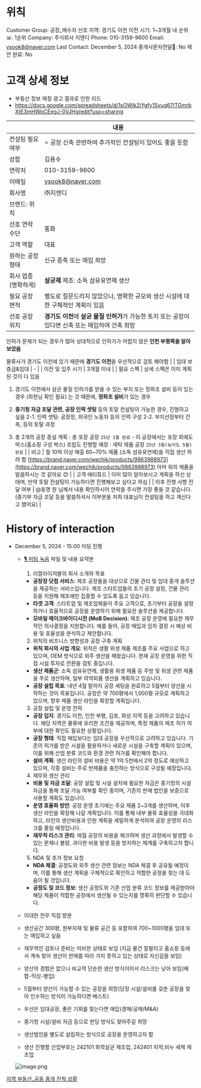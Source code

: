 # 위칙

Customer Group: 공장_매수자
선호 지역: 경기도 이천
이전 시기: 1~3개월 내
순위📊: 1순위
Company: 주식회사 지엔디
Phone: 010-3159-9600
Email: ysook8@naver.com
Last Contact: December 5, 2024
중개사문자전달📩: No
제안 완료: No

# 고객 상세 정보

- 부동산 정보 매칭 광고 결과로 인한 리드
- https://docs.google.com/spreadsheets/d/1sOWIk2iYgfy1Syug67ITGmrbXtE3mHWpCEegJ-0VJHg/edit?usp=sharing

|  | 내용 |
| --- | --- |
| 컨설팅 필요 여부 | ⭐ 공장 신축 관련하여 추가적인 컨설팅이 있어도 좋을 듯함 |
| 성함 | 김용수 |
| 연락처 | 010-3159-9600 |
| 이메일 | [ysook8@naver.com](mailto:ysook8@naver.com) |
| 회사명 | ㈜지엔디
브랜드: 위칙 |
| 선호 연락 수단 | 통화 |
| 고객 역할 | 대표 |
| 원하는 공장 형태 | 신규 증축 또는 매입 희망 |
| 회사 업종(명확하게) | **살균제** 제조: 소독 섬유유연제 생산 |
| 필요 공장 면적 | 별도로 질문드리지 않았으나, 명확한 규모와 생산 시설에 대한 구체적인 계획이 있음 |
| 선호 공장 위치 | **경기도 이천**에 **살균 물질 인허가**가 가능한 토지 또는 공장이 있다면 신축 또는 매입하여 건축 희망
인허가 문제가 되는 경우가 많아 상대적으로 인허가가 어렵지 않은 **인천 부평쪽을 알아보았음**

물류사가 경기도 이천에 있기 때문에 **경기도 이천**을 우선적으로 검토 해야함 |
| 임대 보증금&임대 | - |
| 이전 및 입주 시기 | 3개월 이내 |
| 필요 스펙 | 상세 스펙은 이미 계획된 것이 다 있음

1. 경기도 이천에서 살균 물질 인허가를 받을 수 있는 부지 또는 정화조 설비 등이 있는 경우 (희현님 확인 필요)
는 것 때문에, **정화조 설비**가 있는 경우

2. **중기청 자금 조달 관련, 공장 인력 셋팅** 등의 토탈 컨설팅이 가능한 경우, 진행하고 싶음
2-1. 인력 셋팅: 공장장, 외국인 노동자 등의 인력 구성
2-2. 부지선정부터 건축, 등의 토탈 과정

3. 총 2개의 공장 증설 계획
: 총 포장 공장 `25년 1월 완료` - 이 공장에서는 포장 외에도 박스(홈쇼핑 구성 박스) 조립도 진행할 예정
: 세탁 제품 공장 `25년 3월(늦어도 5월) 완료` |
| 비고 | 월 10억 이상 매출 60~70% 제품 (소독 섬유유연제)을 직접 생산 하려 함
[https://brand.naver.com/wechik/products/9863988973](https://brand.naver.com/wechik/products/9863988973)
아마 위의 제품을 말씀하시는 것 같아요 😊 |
| 고객 에티튜드 | 이미 많이 알아보시고 계획을 하신 상태며, 만약 토탈 컨설팅이 가능하다면 진행해보고 싶다고 하심 |
| 이후 진행 사항 전달 여부 | @동명 원 님께서 내용 확인하시어 연락을 주시면 가장 좋을 것 같습니다.
(중기부 자금 조달 등을 말씀하셔서 이부분을 저희 대표님이 컨설팅을 하고 계신다고 했어요) |

# History of interaction

- December 5, 2024 - 15:00 미팅 진행
    - [🎙️ 미팅 녹음](%E1%84%8B%E1%85%B1%E1%84%8E%E1%85%B5%E1%86%A8%20134e98ce7f7180cd81a9ce8f76a6a50c.md) 파일 및 내용 요약본
        
        1. 리얼라이저블의 회사 소개와 목표
        
        - **공장장 닷컴 서비스**: 제조 공장들을 대상으로 건물 관리 및 임대 중개 솔루션을 제공하는 서비스입니다. 제조 스타트업들의 초기 공장 설정, 건물 관리 등을 지원해 제조에만 집중할 수 있도록 돕고 있습니다.
        - **타겟 고객**: 스타트업 및 제조업체들이 주요 고객으로, 초기부터 공장을 설정하거나 효율적으로 공장을 운영하기 위해 필요한 솔루션을 제공합니다.
        - **모바일 메이크바이디시전 (MoB Decision)**: 제조 공장 운영에 필요한 재무적인 의사결정을 지원합니다. 예를 들어, 공장 매입과 임차 결정 시 예상 비용 및 효율성을 분석하고 제안합니다.
        
        2. 위칙의 비즈니스 방향성과 공장 구축 계획
        
        - **위칙 회사의 사업 개요**: 위칙은 생활 위생 제품 제조를 주요 사업으로 하고 있으며, OEM 방식으로 외주 생산을 해왔습니다. 현재 공장 운영을 위한 직접 시설 투자로 전환을 검토 중입니다.
        - **생산 제품군**: 소독 섬유유연제, 생활용 위생 제품 등 주방 및 위생 관련 제품을 주로 생산하며, 일부 의약외품 생산을 계획하고 있습니다.
        - **공장 설립 목표**: 내년 4월 말까지 공장 세팅을 완료하고 5월부터 양산을 시작하는 것이 목표입니다. 공장은 약 700평에서 1,000평 규모로 계획하고 있으며, 향후 제품 생산 라인을 확장할 계획입니다.
        
        3. 공장 설립 및 운영 전략
        
        - **공장 입지**: 경기도 이천, 인천 부평, 김포, 화성 지역 등을 고려하고 있습니다. 해당 지역은 물류에 유리한 조건을 제공하며, 특정 제품의 제조 허가 여부에 대한 확인도 필요한 상황입니다.
        - **공장 형태**: 직접 매입보다는 임대 공장을 우선적으로 고려하고 있습니다. 기존의 허가를 받은 시설을 활용하거나 새로운 시설을 구축할 계획이 있으며, 이를 위해 산업 분류 코드와 환경 관련 허가를 확인해야 합니다.
        - **설비 계획**: 생산 라인의 설비 비용은 약 1억 5천에서 2억 정도로 예상하고 있으며, 각종 설비는 주로 반제품을 충진하는 방식으로 구성될 예정입니다.
        
        4. 재무와 생산 관리
        
        - **비용 및 자금 조달**: 공장 설립 및 시설 설치에 필요한 자금은 중기청의 시설 자금을 통해 조달 가능 여부를 확인 중이며, 기존의 판매 법인을 보증으로 사용할 계획도 있습니다.
        - **운영 효율화 방안**: 공장 운영 초기에는 주요 제품 2~3개를 생산하며, 이후 생산 라인을 확장해 나갈 계획입니다. 이를 통해 내부 물류 효율성을 극대화하고, 라인의 생산비용과 인원 계획을 세밀하게 분석하여 공장 운영의 리스크를 줄일 예정입니다.
        - **재무적 리스크 관리**: 매월 공장의 비용을 체크하며 생산 과정에서 발생할 수 있는 문제나 불량, 과다한 비용 발생 등을 방지하는 체계를 구축하고자 합니다.
        
        5. NDA 및 추가 정보 요청
        
        - **NDA 체결**: 공정도와 외주 생산 관련 정보는 NDA 체결 후 공유될 예정이며, 이를 통해 생산 계획을 구체적으로 확인하고 적합한 공장을 찾는 데 도움이 될 것입니다.
        - **공정도 및 코드 정보**: 생산 공정도와 기존 산업 분류 코드 정보를 제공받아야 해당 제품이 적합한 공장에서 생산될 수 있는지를 명확히 판단할 수 있습니다.
    - 이대한 전무 직접 방문
    - 생산공간 300평, 원부자재 및 물류 공간 등 포함하여 700~1000평을 임대 또는 매입하고 싶음
    - 재무적인 검토나 준비는 미비한 상태로 보임 (지금 물건 잘팔리고 홈쇼핑 등에서 계속 찾아 생산이 판매를 따라 가지 못하고 있는 상태로 자신감을 보임)
    - 양산의 경험은 없으나 비교적 단순한 생산 방식이어서 리스크는 낮아 보임(배합-믹싱-병입)
    - 5월부터 양산이 가능할 수 있는 공장을 희망(당장 시설/설비를 갖춘 공장을 찾아 인수하는 방식이 가능하다면 베스트)
    - 우선은 임대공장, 좋은 기회를 찾는다면 매입(경매/공매/M&A)
    - 중기청 시설/설비 자금 등으로 펀딩 방식도 찾아주길 희망
    - 생산법인을 별도로 설립하는 방식으로 공장을 운영하고자 함
    - 생산 진행할 산업부호는 242101 화학살균 제조업, 242401 치약,비누 세제 제조업
    
    ![image.png](image%20111.png)
    

[지역 부동산_공동 중개 진척 상황 ](%E1%84%8C%E1%85%B5%E1%84%8B%E1%85%A7%E1%86%A8%20%E1%84%87%E1%85%AE%E1%84%83%E1%85%A9%E1%86%BC%E1%84%89%E1%85%A1%E1%86%AB_%E1%84%80%E1%85%A9%E1%86%BC%E1%84%83%E1%85%A9%E1%86%BC%20%E1%84%8C%E1%85%AE%E1%86%BC%E1%84%80%E1%85%A2%20%E1%84%8C%E1%85%B5%E1%86%AB%E1%84%8E%E1%85%A5%E1%86%A8%20%E1%84%89%E1%85%A1%E1%86%BC%E1%84%92%E1%85%AA%E1%86%BC%20134e98ce7f7181d3894ff2e1a7e88362.csv)